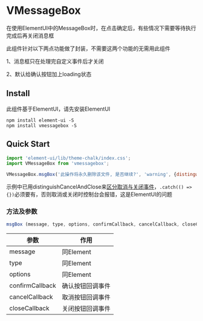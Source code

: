 # VMessageBox
在使用ElementUI中的MessageBox时，在点击确定后，有些情况下需要等待执行完成后再关闭消息框

此组件针对以下两点功能做了封装，不需要这两个功能的无需用此组件

1、消息框只在处理完自定义事件后才关闭

2、默认给确认按钮加上loading状态



## Install

此组件基于ElementUI，请先安装ElementUI

```
npm install element-ui -S
npm install vmessagebox -S
```



## Quick Start

```js
import 'element-ui/lib/theme-chalk/index.css';
import VMessageBox from 'vmessagebox';

VMessageBox.msgBox('此操作将永久删除该文件, 是否继续?', 'warning', {distinguishCancelAndClose:true},() => alert('已确认'),undefined,() => alert('已关闭') ).catch(() => {});
```

示例中已用distinguishCancelAndClose来[区分取消与关闭事件](https://element.eleme.cn/#/zh-CN/component/message-box)，`.catch(() => {})`必须要有，否则取消或关闭时控制台会报错，这是ElementUI的问题

### 方法及参数

```js
msgBox (message, type, options, confirmCallback, cancelCallback, closeCallback)
```

| 参数            | 作用             |
| --------------- | ---------------- |
| message         | 同Element        |
| type            | 同Element        |
| options         | 同Element        |
| confirmCallback | 确认按钮回调事件 |
| cancelCallback  | 取消按钮回调事件 |
| closeCallback   | 关闭按钮回调事件 |

